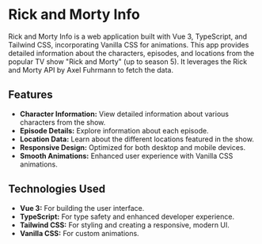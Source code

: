 # Rick and Morty Info

Rick and Morty Info is a web application built with Vue 3, TypeScript, and Tailwind CSS, incorporating Vanilla CSS for animations. This app provides detailed information about the characters, episodes, and locations from the popular TV show "Rick and Morty" (up to season 5). It leverages the Rick and Morty API by Axel Fuhrmann to fetch the data.

## Features

- **Character Information:** View detailed information about various characters from the show.
- **Episode Details:** Explore information about each episode.
- **Location Data:** Learn about the different locations featured in the show.
- **Responsive Design:** Optimized for both desktop and mobile devices.
- **Smooth Animations:** Enhanced user experience with Vanilla CSS animations.

## Technologies Used

- **Vue 3:** For building the user interface.
- **TypeScript:** For type safety and enhanced developer experience.
- **Tailwind CSS:** For styling and creating a responsive, modern UI.
- **Vanilla CSS:** For custom animations.
